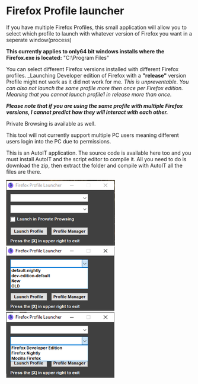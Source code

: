 # Firefox Profile launcher
If you have multiple Firefox Profiles, this small application will allow you to select which profile to launch with whatever version of Firefox you want in a seperate window(process)

__This currently applies to only64 bit windows installs where the Firefox.exe is located:__
"C:\Program Files\"

You can select different Firefox versions installed with different Firefox profiles. _Launching Developer edition of Firefox with a __"release"__ version Profile might not work as it did not work for me. _This is unpreventable_. 
_You can also not launch the same profile more then once per Firefox edition. Meaning that you cannot launch profile1 in release more than once._

___Please note that if you are using the same profile with multiple Firefox versions, I cannot predict how they will interact with each other.___

Private Browsing is available as well.

This tool will not currently support multiple PC users meaning different users login into the PC due to permissions.

This is an AutoIT application. The source code is available here too and you must install AutoIT and the script editor to compile it. All you need to do is download the zip, then extract the folder and compile with AutoIT all the files are there.

<img src="https://github.com/Carm01/FirefoxProfileLauncher/blob/master/images/Main.png"><img src="https://github.com/Carm01/FirefoxProfileLauncher/blob/master/images/profiles.png"><img src="https://github.com/Carm01/FirefoxProfileLauncher/blob/master/images/Versions.png">
